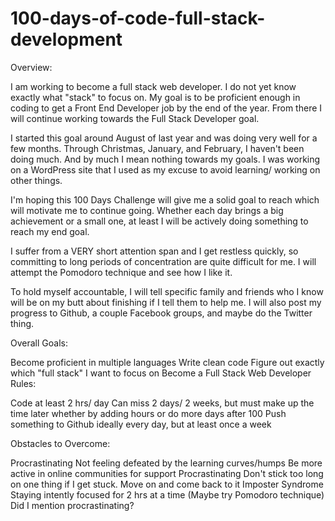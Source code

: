 # 100-days-of-code-full-stack-development
Overview:

I am working to become a full stack web developer. I do not yet know exactly what "stack" to focus on. My goal is to be proficient enough in coding to get a Front End Developer job by the end of the year. From there I will continue working towards the Full Stack Developer goal.

I started this goal around August of last year and was doing very well for a few months. Through Christmas, January, and February, I haven't been doing much. And by much I mean nothing towards my goals. I was working on a WordPress site that I used as my excuse to avoid learning/ working on other things.

I'm hoping this 100 Days Challenge will give me a solid goal to reach which will motivate me to continue going. Whether each day brings a big achievement or a small one, at least I will be actively doing something to reach my end goal.

I suffer from a VERY short attention span and I get restless quickly, so committing to long periods of concentration are quite difficult for me. I will attempt the Pomodoro technique and see how I like it.



To hold myself accountable, I will tell specific family and friends who I know will be on my butt about finishing if I tell them to help me. I will also post my progress to Github, a couple Facebook groups, and maybe do the Twitter thing.

Overall Goals:

Become proficient in multiple languages
Write clean code
Figure out exactly which "full stack" I want to focus on
Become a Full Stack Web Developer
Rules:



Code at least 2 hrs/ day
Can miss 2 days/ 2 weeks, but must make up the time later whether by adding hours or do more days after 100
Push something to Github ideally every day, but at least once a week

Obstacles to Overcome:

Procrastinating
Not feeling defeated by the learning curves/humps
Be more active in online communities for support
Procrastinating
Don't stick too long on one thing if I get stuck. Move on and come back to it
Imposter Syndrome
Staying intently focused for 2 hrs at a time (Maybe try Pomodoro technique)
Did I mention procrastinating?
